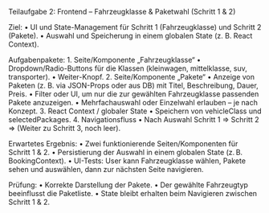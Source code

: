 Teilaufgabe 2: Frontend – Fahrzeugklasse & Paketwahl (Schritt 1 & 2)

Ziel:
	•	UI und State-Management für Schritt 1 (Fahrzeugklasse) und Schritt 2 (Pakete).
	•	Auswahl und Speicherung in einem globalen State (z. B. React Context).

Aufgabenpakete:
	1.	Seite/Komponente „Fahrzeugklasse“
	•	Dropdown/Radio-Buttons für die Klassen (kleinwagen, mittelklasse, suv, transporter).
	•	Weiter-Knopf.
	2.	Seite/Komponente „Pakete“
	•	Anzeige von Paketen (z. B. via JSON-Props oder aus DB) mit Titel, Beschreibung, Dauer, Preis.
	•	Filter oder UI, um nur die zur gewählten Fahrzeugklasse passenden Pakete anzuzeigen.
	•	Mehrfachauswahl oder Einzelwahl erlauben – je nach Konzept.
	3.	React Context / globaler State
	•	Speichern von vehicleClass und selectedPackages.
	4.	Navigationsfluss
	•	Nach Auswahl Schritt 1 => Schritt 2 => (Weiter zu Schritt 3, noch leer).

Erwartetes Ergebnis:
	•	Zwei funktionierende Seiten/Komponenten für Schritt 1 & 2.
	•	Persistierung der Auswahl in einem globalen State (z. B. BookingContext).
	•	UI-Tests: User kann Fahrzeugklasse wählen, Pakete sehen und auswählen, dann zur nächsten Seite navigieren.

Prüfung:
	•	Korrekte Darstellung der Pakete.
	•	Der gewählte Fahrzeugtyp beeinflusst die Paketliste.
	•	State bleibt erhalten beim Navigieren zwischen Schritt 1 & 2.